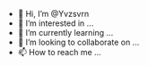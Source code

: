 - 👋 Hi, I’m @Yvzsvrn
- 👀 I’m interested in ...
- 🌱 I’m currently learning ...
- 💞️ I’m looking to collaborate on ...
- 📫 How to reach me ...

<!---
Yvzsvrn/Yvzsvrn is a ✨ special ✨ repository because its `README.md` (this file) appears on your GitHub profile.
You can click the Preview link to take a look at your changes.
--->

